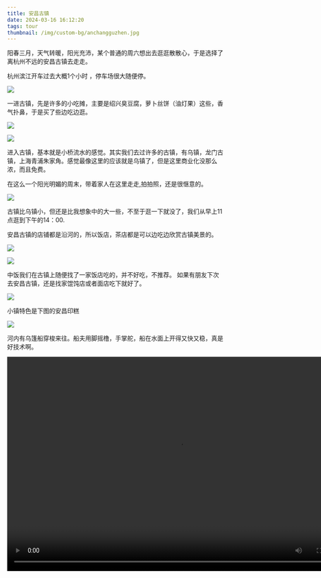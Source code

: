 ```yaml
---
title: 安昌古镇
date: 2024-03-16 16:12:20
tags: tour
thumbnail: /img/custom-bg/anchangguzhen.jpg
---
```


阳春三月，天气转暖，阳光充沛，某个普通的周六想出去逛逛散散心，于是选择了离杭州不远的安昌古镇去走走。 



杭州滨江开车过去大概1个小时 ，停车场很大随便停。  

![](8.png) 


一进古镇，先是许多的小吃摊，主要是绍兴臭豆腐，萝卜丝饼（油灯果）这些，香气扑鼻，于是买了些边吃边逛。

![](7.jpg)

![](2.jpg)  


进入古镇，基本就是小桥流水的感觉。其实我们去过许多的古镇，有乌镇，龙门古镇，上海青浦朱家角。感觉最像这里的应该就是乌镇了，但是这里商业化没那么浓，而且免费。

在这么一个阳光明媚的周末，带着家人在这里走走,拍拍照，还是很惬意的。 



![](1.jpg) 



 

 

古镇比乌镇小，但还是比我想象中的大一些，不至于逛一下就没了，我们从早上11点逛到下午的14：00. 

安昌古镇的店铺都是沿河的，所以饭店，茶店都是可以边吃边欣赏古镇美景的。 


![](4.jpg) 

![](5.jpg) 


中饭我们在古镇上随便找了一家饭店吃的，并不好吃，不推荐。 如果有朋友下次去安昌古镇，还是找家馄饨店或者面店吃下就好了。 


![](6.jpg)   

 小镇特色是下图的安昌印糕 

![](3.jpg)

河内有乌篷船穿梭来往。船夫用脚摇橹，手掌舵，船在水面上开得又快又稳，真是好技术啊。  

<video width="800" height="500" controls="controls">
    <source src="9.MP4" type="video/mp4">
</video>
